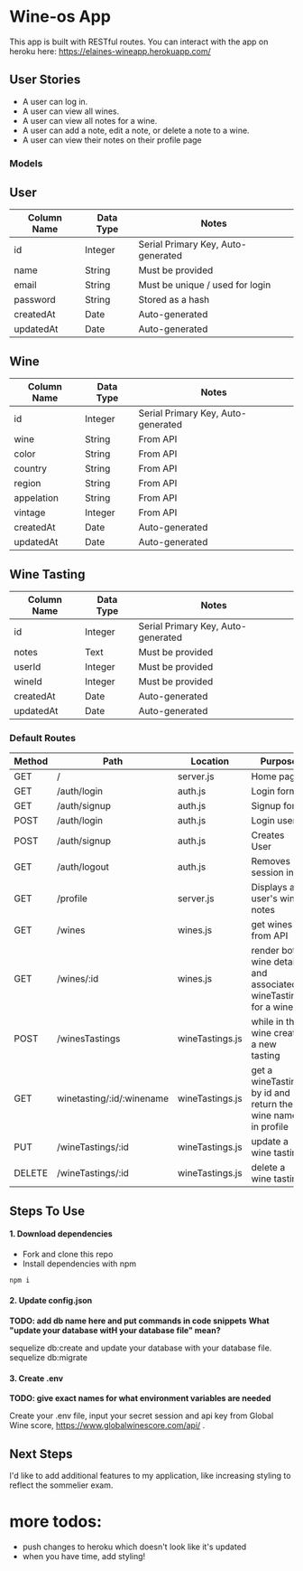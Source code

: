 # Wine-os App

This app is built with RESTful routes.
You can interact with the app on heroku here:
https://elaines-wineapp.herokuapp.com/ 

## User Stories

* A user can log in.
* A user can view all wines.
* A user can view all notes for a wine.
* A user can add a note, edit a note, or delete a note to a wine.
* A user can view their notes on their profile page

### Models
## User
| Column Name | Data Type | Notes |
| --------------- | ------------- | ------------------------------ |
| id | Integer | Serial Primary Key, Auto-generated |
| name | String | Must be provided |
| email | String | Must be unique / used for login |
| password | String | Stored as a hash |
| createdAt | Date | Auto-generated |
| updatedAt | Date | Auto-generated |

## Wine
| Column Name | Data Type | Notes |
| --------------- | ------------- | ------------------------------ |
| id | Integer | Serial Primary Key, Auto-generated |
| wine | String | From API |
| color | String | From API |
| country | String | From API |
| region | String | From API |
| appelation | String | From API |
| vintage | Integer | From API |
| createdAt | Date | Auto-generated |
| updatedAt | Date | Auto-generated |

## Wine Tasting
| Column Name | Data Type | Notes |
| --------------- | ------------- | ------------------------------ |
| id | Integer | Serial Primary Key, Auto-generated |
| notes | Text | Must be provided |
| userId | Integer | Must be provided |
| wineId | Integer | Must be provided |
| createdAt | Date | Auto-generated |
| updatedAt | Date | Auto-generated |

### Default Routes

| Method | Path | Location | Purpose |
| ------ | ---------------- | -------------- | ------------------- |
| GET | / | server.js | Home page |
| GET | /auth/login | auth.js | Login form |
| GET | /auth/signup | auth.js | Signup form |
| POST | /auth/login | auth.js | Login user |
| POST | /auth/signup | auth.js | Creates User |
| GET | /auth/logout | auth.js | Removes session info |
| GET | /profile | server.js | Displays a user's wine notes |
| GET | /wines | wines.js | get wines from API |
| GET | /wines/:id | wines.js | render both wine details and associated wineTastings for a wine |
| POST | /winesTastings | wineTastings.js | while in the wine create a new tasting |
| GET | winetasting/:id/:winename | wineTastings.js | get a wineTasting by id and return the wine name in profile | 
| PUT | /wineTastings/:id | wineTastings.js | update a wine tasting |
| DELETE | /wineTastings/:id | wineTastings.js | delete a wine tasting |


## Steps To Use

#### 1. Download dependencies
* Fork and clone this repo
* Install dependencies with npm

```bash
npm i 
```

#### 2. Update config.json

**TODO: add db name here and put commands in code snippets**
**What "update your database witH your database file" mean?**

sequelize db:create and
update your database with your database file.
sequelize db:migrate

#### 3. Create .env

**TODO: give exact names for what environment variables are needed**

Create your .env file, input your secret session and api key from Global Wine score, https://www.globalwinescore.com/api/ .

## Next Steps
I'd like to add additional features to my application, like increasing styling to reflect the sommelier exam.


# more todos:

* push changes to heroku which doesn't look like it's updated
* when you have time, add styling!